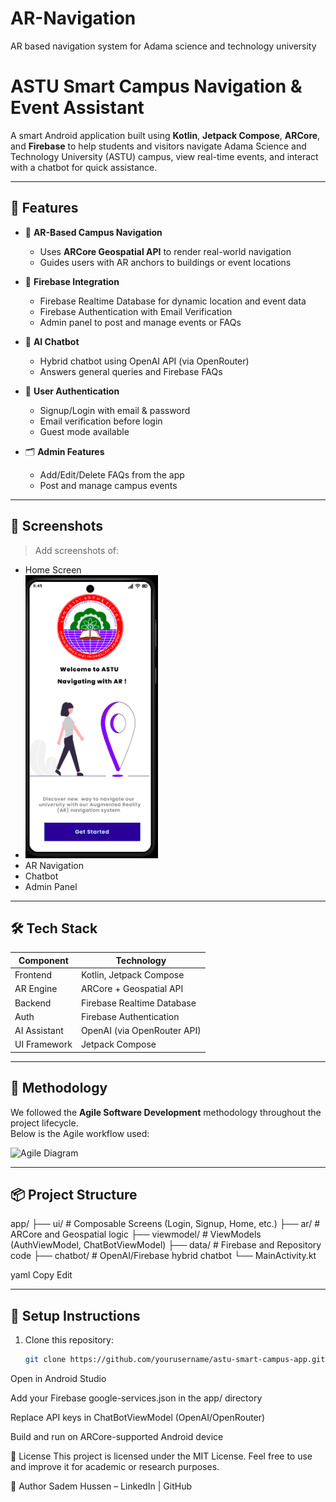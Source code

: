 # AR-Navigation
AR based navigation system for Adama science and technology university


# ASTU Smart Campus Navigation & Event Assistant

A smart Android application built using **Kotlin**, **Jetpack Compose**, **ARCore**, and **Firebase** to help students and visitors navigate Adama Science and Technology University (ASTU) campus, view real-time events, and interact with a chatbot for quick assistance.

---

## 🚀 Features

- 📍 **AR-Based Campus Navigation**
  - Uses **ARCore Geospatial API** to render real-world navigation
  - Guides users with AR anchors to buildings or event locations

- 🧭 **Firebase Integration**
  - Firebase Realtime Database for dynamic location and event data
  - Firebase Authentication with Email Verification
  - Admin panel to post and manage events or FAQs

- 💬 **AI Chatbot**
  - Hybrid chatbot using OpenAI API (via OpenRouter)
  - Answers general queries and Firebase FAQs

- 🔐 **User Authentication**
  - Signup/Login with email & password
  - Email verification before login
  - Guest mode available

- 🗂 **Admin Features**
  - Add/Edit/Delete FAQs from the app
  - Post and manage campus events

---

## 📸 Screenshots

> Add screenshots of:
- Home Screen
- ![image alt](https://github.com/crackasuper/AR-Navigation/blob/435188a6c7b0017b3e829e03c8f644fad210f5e6/Screenshot%20from%202024-12-15%2022-38-05.png)
- AR Navigation
- Chatbot
- Admin Panel

---

## 🛠 Tech Stack

| Component      | Technology                  |
|----------------|-----------------------------|
| Frontend       | Kotlin, Jetpack Compose     |
| AR Engine      | ARCore + Geospatial API     |
| Backend        | Firebase Realtime Database  |
| Auth           | Firebase Authentication     |
| AI Assistant   | OpenAI (via OpenRouter API) |
| UI Framework   | Jetpack Compose             |

---

## 🧪 Methodology

We followed the **Agile Software Development** methodology throughout the project lifecycle.  
Below is the Agile workflow used:

![Agile Diagram](./assets/agile_diagram.png)

---

## 📦 Project Structure



app/
├── ui/ # Composable Screens (Login, Signup, Home, etc.)
├── ar/ # ARCore and Geospatial logic
├── viewmodel/ # ViewModels (AuthViewModel, ChatBotViewModel)
├── data/ # Firebase and Repository code
├── chatbot/ # OpenAI/Firebase hybrid chatbot
└── MainActivity.kt

yaml
Copy
Edit

---

## 🔧 Setup Instructions

1. Clone this repository:
   ```bash
   git clone https://github.com/yourusername/astu-smart-campus-app.git
Open in Android Studio

Add your Firebase google-services.json in the app/ directory

Replace API keys in ChatBotViewModel (OpenAI/OpenRouter)

Build and run on ARCore-supported Android device

📄 License
This project is licensed under the MIT License.
Feel free to use and improve it for academic or research purposes.

🙌 Author
Sadem Hussen – LinkedIn | GitHub


